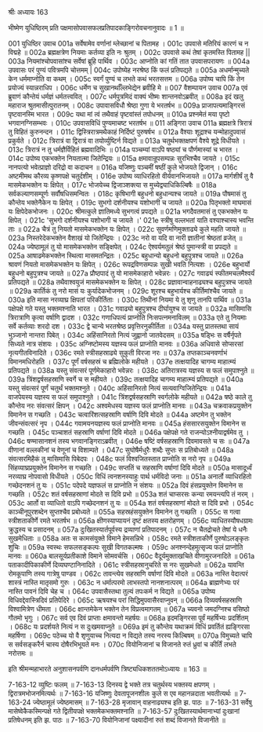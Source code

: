 श्रीः
अध्यायः 163

भीष्मेण युधिष्ठिरम् प्रति पक्षमासोपवासफलप्रतिपादकाङ्गिरोवचनानुवादः ॥ 1 ॥

001	युधिष्ठिर उवाच 
001a	सर्वेषामेव वर्णानां म्लेच्छानां च पितामह ।
001c	उपवासे मतिरियं कारणं च न विद्महे ॥
002a	ब्रह्मक्षत्रेण नियमाः कर्तव्या इति नः श्रुतम् ।
002c	उपवासे कथं तेषां कृतमस्ति पितामह ||
003a	नियमांश्चोपवासांश्च सर्वेषां ब्रूहि पार्थिव ।
003c	आप्नोति कां गतिं तात उपवासपरायणः ॥
004a	उपवासः परं पुण्यं पवित्रमपि चोत्तमम् |
004c	उपोष्येह नरश्रेष्ठ किं फलं प्रतिपद्यते ॥
005a	अधर्मान्मुच्यते केन धर्ममाप्नोति वा कथम् ।
005c	स्वर्गं पुण्यं च लभते कथं भरतसत्तम ॥
006a	उपोष्य चापि किं तेन प्रयोज्यं स्यान्नराधिप ।
006c	धर्मेण च सुखानर्थाँल्लभेद्येन ब्रवीहि मे ॥
007	वैशम्पायन उवाच 
007a	एवं ब्रुवाणं कौन्तेयं धर्मज्ञं धर्मतत्त्ववित् ।
007c	धर्मपुत्रमिदं वाक्यं भीष्मः शान्तनवोऽब्रवीत् ॥
008a	इदं खलु महाराज श्रुतमासीत्पुरातनम् ।
008c	उपावासविधौ श्रेष्ठा गुणा ये भरतर्षभ ॥
009a	प्राजापत्यमाङ्गिरसं पृष्टवानस्मि भारत ।
009c	यथा मां त्वं तथैवाहं पृष्टवांस्तं तपोधनम् ॥
010a	प्रश्नमेतं मया पृष्टो भगवानग्निसम्भवः ।
010c	उपवासविधिं पुण्यमाचष्ट भरतर्षभ ॥
011	अङ्गिरा उवाच 
011a	ब्रह्मक्षत्रे त्रिरात्रं तु विहितं कुरुनन्दन ।
011c	द्विस्त्रिरात्रमथैकाहं निर्दिष्टं पुरुषर्षभ ॥
012a	वैश्याः शूद्राश्च यन्मोहादुपवासं प्रकुर्वते ।
012c	त्रिरात्रं वा द्विरात्रं वा तयोर्व्युष्टिर्न विद्यते ॥
013a	चतुर्थभक्तक्षपणं वैश्ये शूद्रे विधीयते ।
013c	त्रिरात्रं न तु धर्मज्ञैर्विहितं ब्रह्मवादिभिः ॥
014a	पञ्चम्यां वाऽपि षष्ठ्यां च पौर्णमास्यां च भारत ।
014c	उपोष्य एकभक्तेन नियतात्मा जितेन्द्रियः ॥
015a	क्षमावान्रूपसम्पन्नः सुरभिश्चैव जायते ।
015c	नानपत्यो भवेत्प्राज्ञो दरिद्रो वा कदाचन ॥
016a	यजिष्णुः पञ्चमीं षष्ठीं कुले भोजयते द्विजान् ।
016c	अष्टमीमथ कौरव्य कृष्णपक्षे चतुर्दशीम् ।
016e	उपोष्य व्याधिरहितो वीर्यवानभिजायते ॥
017a	मार्गशीर्षं तु वै मासमेकभक्तेन यः क्षिपेत् ।
017c	भोजयेच्च द्विजाञ्शक्त्या स मुच्येद्व्याधिकिल्बिषैः ॥
018a	सर्वकल्याणसम्पूर्णः सर्वौषधिसमन्वितः ।
018c	कृषिभागी बहुधनो बहुधान्यश्च जायते ॥
019a	पौषमासं तु कौन्तेय भक्तेनैकेन यः क्षिपेत् ।
019c	सुभगो दर्शनीयश्च यशोभागी च जायते ॥
020a	पितृभक्तो माघमासं यः क्षिपेदेकभोजनः ।
020c	श्रीमत्कुले ज्ञातिमध्ये सुभगत्वं प्रपद्यते ॥
021a	भगदैवतमासं तु एकभक्तेन यः क्षिपेत् ।
021c	'सुभगो दर्शनीयश्च यशोभागी च जायते ।'
021e	स्त्रीषु वल्लभतां याति वश्याश्चास्य भवन्ति ताः ॥
022a	चैत्रं तु नियतो मासमेकभक्तेन यः क्षिपेत् ।
022c	सुवर्णमणिमुक्ताढ्ये कुले महति जायते ॥
023a	निस्तरेदेकभक्तेन वैशाखं यो जितेन्द्रियः ।
023c	नरो वा यदि वा नारी ज्ञातीनां श्रेष्ठतां व्रजेत् ॥
024a	ज्येष्ठामूलं तु यो मासमेकभक्तेन सङ्क्षिपेत् ।
024c	ऐश्वर्यमतुलं श्रेष्ठं पुमान्स्त्री वा प्रपद्यते ॥
025a	आषाढमेकभक्तेन स्थित्वा मासमतन्द्रितः ।
025c	बहुधान्यो बहुधनो बहुपुत्रश्च जायते ॥
026a	श्रावणं नियतो मासमेकभक्तेन यः क्षिपेत् ।
026c	रूपद्रविणसम्पन्नः सुखी भवति नित्यशः ।
026e	बहुभार्यो बहुधनो बहुपुत्रश्च जायते ॥
027a	प्रौष्ठपादं तु यो मासमेकाहारो भवेन्नरः ।
027c	गवाढ्यं स्फीतमचलमैश्वर्यं प्रतिपद्यते ॥
028a	तथैवाश्वयुजं मासमेकभक्तेन यः क्षिपेत् ।
028c	प्रज्ञावान्वाहनाढ्यश्च बहुपुत्रश्च जायते ॥
029a	कार्तिकं तु नरो मासं यः कुर्यादेकभोजनम् ।
029c	शूरश्च बहुभार्यश्च कीर्तिमांश्चैव जायते ॥
030a	इति मासा नरव्याघ्र क्षिपतां परिकीर्तिताः ।
030c	तिथीनां नियमा ये तु शृणु तानपि पार्थिव ॥
031a	पक्षेपक्षे गते यस्तु भक्तमश्नाति भारत ।
031c	गवाढ्यो बहुपुत्रश्च दीर्घायुश्च स जायते ॥
032a	मासिमासि त्रिरात्राणि कृत्वा वर्षाणि द्वादश ।
032c	गणाधिपत्यं प्राप्नोति निःसपत्नमनाविलम् ॥
033a	एते तु नियमाः सर्वे कर्तव्याः शरदो दश ।
033c	द्वे चान्ये भरतश्रेष्ठ प्रवृत्तिरनुकीर्तिता ॥
034a	यस्तु प्रातस्तथा सायं भुञ्जानो नान्तरा पिबेत् ।
034c	अहिंसानिरतो नित्यं जुह्वानो जातवेदसम् ॥
035a	षड्भिः स वर्षैर्नृपते सिध्यते नात्र संशयः ।
035c	अग्निष्टोमस्य यज्ञस्य फलं प्राप्नोति मानवः ॥
036a	अधिवासे सोप्सरसां नृत्यगीतविनादिते ।
036c	रमते स्त्रीसहस्राढ्ये सुकुती विरजा नरः ॥
037a	तप्तकाञ्चनवर्णाभं विमानमधिरोहति ।
037c	पूर्णं वर्षसहस्रं च ब्रह्मिलोके महीयते ।
037e	तत्क्षयादिह चागम्य माहात्म्यं प्रतिपद्यते ॥
038a	यस्तु संवत्सरं पूर्णमेकाहारो भवेन्नरः ।
038c	अतिरात्रस्य यज्ञस्य स फलं समुपाश्नुते ॥
039a	त्रिंशद्वर्षसहस्राणि स्वर्गे च स महीयते ।
039c	तत्क्षयादिह चागम्य माहात्म्यं प्रतिपद्यते ॥
040a	यस्तु संवत्सरं पूर्णं चतुर्थं भक्तमश्नुते ।
040c	अहिंसानिरतो नित्यं सत्यवाग्विजितेन्द्रियः ॥
041a	वाजपेयस्य यज्ञस्य स फलं समुपाश्नुते ।
041c	त्रिंशद्वर्षसहस्राणि स्वर्गलोके महीयते ॥
042a	षष्ठे काले तु कौन्तेय नरः संवत्सरं क्षिपन् ।
042c	अश्वमेधस्य यज्ञस्य फलं प्राप्नोति मानवः ॥
043a	चक्रवाकप्रयुक्तेन विमानेन स गच्छति ।
043c	चत्वारिंशत्सहस्राणि वर्षाणि दिवि मोदते ॥
044a	अष्टमेन तु भक्तेन जीवन्संवत्सरं नृप ।
044c	गवामयनयज्ञस्य फलं प्राप्नोति मानवः ॥
045a	हंससारसयुक्तेन विमानेन स गच्छति ।
045c	पञ्चाशतं सहस्राणि वर्षाणां दिवि मोदते ॥
046a	पक्षेपक्षे गते राजन्योऽश्नीयाद्वर्षमेव तु ।
046c	षण्मासानशनं तस्य भगवानङ्गिराऽब्रवीत् ।
046e	षष्टिं वर्षसहस्राणि दिवमावसते च सः ॥
047a	वीणानां वल्लकीनां च वेणूनां च विशाम्पते ।
047c	सुघोषैर्मधुरैः शब्दैः सुप्तः स प्रतिबोध्यते ॥
048a	संवत्सरमिहैकं तु मासिमासि पिबेदपः ।
048c	फलं विश्वजितस्तात प्राप्नोति स नरो नृप ॥
049a	सिंहव्याघ्रप्रयुक्तेन विमानेन स गच्छति ।
049c	सप्ततिं च सहस्राणि वर्षाणां दिवि मोदते ॥
050a	मासादूर्ध्वं नरव्याघ्र नोपवासो विधीयते ।
050c	विधिं त्वनशनस्याहुः पार्थ धर्मविदो जनाः ॥
051a	अनार्तो व्याधिरहितो गच्छेदनशनं तु यः ।
051c	पदेपदे यज्ञफलं स प्राप्नोति न संशयः ॥
052a	दिवं हंसप्रयुक्तेन विमानेन स गच्छति ।
052c	शतं वर्षसहस्राणां मोदते स दिवि प्रभो ॥
053a	शतं चाप्सरसः कन्या रमयन्त्यपि तं नरम् ।
053c	आर्तो वा व्याधितो वाऽपि गच्छेदनशनं तु यः ॥
054a	शतं वर्षसहस्राणां मोदते स दिवि प्रभो ।
054c	काञ्चीनूपुरशब्देन सुप्तश्चैव प्रबोध्यते ॥
055a	सहस्रहंसयुक्तेन विमानेन तु गच्छति ।
055c	स गत्वा स्त्रीशताकीर्णे रमते भरतर्षभ ॥
056a	क्षीणस्याप्यायनं दृष्टं क्षतस्य क्षतरोहणम् ।
056c	व्याधितस्यौषधग्रामः क्रुद्धस्य च प्रसादनम् ॥
057a	दुःखितस्यार्तपूर्वस्य द्रव्याणां प्रतिपादनम् ।
057c	न चैतद्रोचते तेषां ये धनैः सुखमेधिताः ॥
058a	अतः स कामसंयुक्ते विमाने हेमसन्निभे ।
058c	रमते स्त्रीशताकीर्णे पुरुषोऽलङ्कृतः शुचिः ॥
059a	स्वस्थः सफलसङ्कल्पः सुखी विगतकल्मषः ।
059c	अनश्नन्देहमुत्सृज्य फलं प्राप्नोति मानवः ॥
060a	बालसूर्यप्रतीकाशे विमाने सोमवर्चसि ।
060c	वैदूर्यमुक्ताखचिते वीणामुरजनादिते ॥
061a	पताकादीपिकाकीर्णे दिव्यघण्टानिनादिते ।
061c	स्त्रीसहस्रानुचरिते स नरः सुखमेधते ॥
062a	यावन्ति रोमकूपाणि तस्य गात्रेषु पाण्डव ।
062c	तावन्त्येव सहस्राणि वर्षाणां दिवि मोदते ॥
063a	नास्ति वेदात्परं शास्त्रं नास्ति मातृसमो गुरुः ।
063c	न धर्मात्परमो लाभस्तपो नानशनात्परम् ॥
064a	ब्राह्मणेभ्यः परं नास्ति पावनं दिवि चेह च ।
064c	उपवासैस्तथा तुल्यं तपःकर्म न विद्यते ॥
065a	उपोष्य विधिवद्देवास्त्रिदिवं प्रतिपेदिरे ।
065c	ऋषयश्च परां सिद्धिमुपवासैरवाप्नुवन् ॥
066a	दिव्यवर्षसहस्राणि विश्वामित्रेण धीमता ।
066c	क्षान्तमेकेन भक्तेन तेन विप्रत्वमागतम् ॥
067a	च्यवनो जमदग्निश्च वसिष्ठो गौतमो भृगुः ।
067c	सर्व एव दिवं प्राप्ताः क्षमावन्तो महर्षयः ॥
068a	इदमङ्गिरसा पूर्वं महर्षिभ्यः प्रदर्शितम् ।
068c	यः प्रदर्शयते नित्यं न स दुःखमवाप्नुते ॥
069a	इमं तु कौन्तेय यथाक्रमं विधिं प्रवर्तितं ह्यङ्गिरसा महर्षिणा ।
069c	पठेच्च यो वै शृणुयाच्च नित्यदा न विद्यते तस्य नरस्य किल्बिषम् ॥
070a	विमुच्यते चापि स सर्वसङ्करैर्न चास्य दोषैरभिभूयते मनः ।
070c	वियोनिजानां च विजानते रुतं ध्रुवां च कीर्तिं लभते नरोत्तमः ॥ 

इति श्रीमन्महाभारते अनुशासनपर्वणि दानधर्मपर्वणि त्रिष्ट्यधिकशततमोऽध्यायः ॥ 163 ॥

7-163-12 व्युष्टिः फलम् ॥ 7-163-13 दिनस्य द्वे भक्ते तत्र चतुर्थस्य भक्तस्य क्षपणम् । द्विरात्रमभोजनमित्यर्थः ॥ 7-163-16 यजिष्णुः देवतापूजनशीलः कुले स एव महानन्नदाता भवतीत्यर्थः ॥ 7-163-24 ज्येष्ठामूलं ज्येष्ठमासम् ॥ 7-163-28 मृजावान् वाहनाढ्यश्च इति झ. पाठः ॥ 7-163-31 सर्वेषु मासेष्वेकैकस्मिन्पक्षे गते द्वितीयपक्षे भक्तमेकभक्तमश्नाति ॥ 7-163-57 दुःखितस्यार्थमानाभ्यां दुःखानां प्रतिषेधनम् इति झ. पाठः ॥ 7-163-70 वियोनिजानां पक्ष्यादीनां रुतं शब्दं विजानते विजानीते ॥
